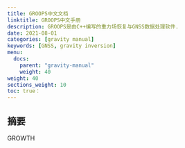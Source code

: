 ```yaml
---
title: GROOPS中文文档
linktitle: GROOPS中文手册
description: GROOPS是由C++编写的重力场恢复与GNSS数据处理软件.
date: 2021-08-01
categories: [gravity manual]
keywords: [GNSS, gravity inversion]
menu:
  docs:
    parent: "gravity-manual"
    weight: 40
weight: 40
sections_weight: 10
toc: true：
---
```


## 摘要

GROWTH

